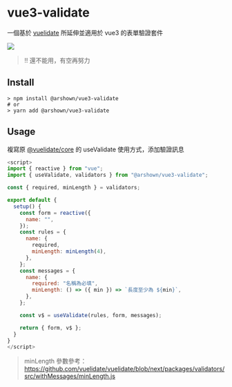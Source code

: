 # vue3-validate

一個基於 [vuelidate](https://github.com/vuelidate/vuelidate) 所延伸並適用於 vue3 的表單驗證套件

[![](https://img.shields.io/npm/v/@arshown/vue3-validate)](https://www.npmjs.com/package/@arshown/vue3-validate)

> !! 還不能用，有空再努力

## Install

```shell
> npm install @arshown/vue3-validate
# or
> yarn add @arshown/vue3-validate
```

## Usage

複寫原 [@vuelidate/core](https://www.npmjs.com/package/@vuelidate/core) 的 useValidate 使用方式，添加驗證訊息

```javascript
<script>
import { reactive } from "vue";
import { useValidate, validators } from "@arshown/vue3-validate";

const { required, minLength } = validators;

export default {
  setup() {
    const form = reactive({
      name: "",
    });
    const rules = {
      name: {
        required,
        minLength: minLength(4),
      },
    };
    const messages = {
      name: {
        required: "名稱為必填",
        minLength: () => ({ min }) => `長度至少為 ${min}`,
      },
    };

    const v$ = useValidate(rules, form, messages);

    return { form, v$ };
  }
}
</script>
```
>
> minLength 參數參考：
> https://github.com/vuelidate/vuelidate/blob/next/packages/validators/src/withMessages/minLength.js
>
